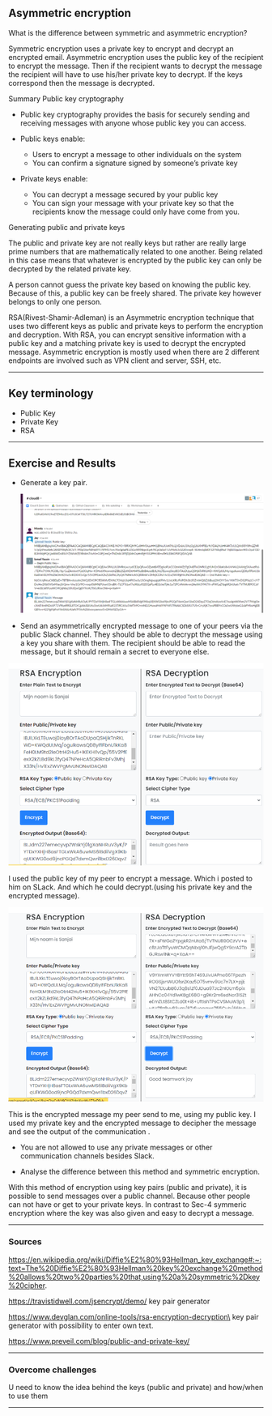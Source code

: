 ## Asymmetric encryption

What is the difference between symmetric and asymmetric encryption?

Symmetric encryption uses a private key to encrypt and decrypt an encrypted email.
Asymmetric encryption uses the public key of the recipient to encrypt the message. Then if the recipient wants to decrypt the message the recipient will have to use his/her private key to decrypt. If the keys correspond then the message is decrypted.

Summary Public key cryptography

* Public key cryptography provides the basis for securely sending and receiving messages with anyone whose public key you can access.
 
* Public keys enable:
    * Users to encrypt a message to other individuals on the system
    * You can confirm a signature signed by someone’s private key
* Private keys enable:
    * You can decrypt a message secured by your public key
    * You can sign your message with your private key so that the recipients know the message could only have come from you.


Generating public and private keys

The public and private key are not really keys but rather are really large prime numbers that are mathematically related to one another. Being related in this case means that whatever is encrypted by the public key can only be decrypted by the related private key.
 
A person cannot guess the private key based on knowing the public key. Because of this, a public key can be freely shared. The private key however belongs to only one person.

RSA(Rivest-Shamir-Adleman) is an Asymmetric encryption technique that uses two different keys as public and private keys to perform the encryption and decryption. With RSA, you can encrypt sensitive information with a public key and a matching private key is used to decrypt the encrypted message. Asymmetric encryption is mostly used when there are 2 different endpoints are involved such as VPN client and server, SSH, etc.

***
## Key terminology

* Public Key
* Private Key
* RSA
  


***
## Exercise and Results

* Generate a key pair.
  
  ![alt ext](../00_includes/Sec/Sec3/sec-05%20generate%20key%20pair%2C%20send%20public%20key%20to%20peer.PNG)

* Send an asymmetrically encrypted message to one of your peers via the public Slack channel. They should be able to decrypt the message using a key you share with them. The recipient should be able to read the message, but it should remain a secret to everyone else.

![alt text](../00_includes/Sec/Sec3/sec-05%20mijn%20boodschap%20nr%20peer.PNG)

I used the public key of my peer to encrypt a message. Which i posted to him on SLack. And which he could decrypt.(using his private key and  the encrypted message).


![alt text](../00_includes/Sec/Sec3/sec-05%20encrypt%20boodschap%20van%20peer.PNG)

This is the encrypted message my peer send to me, using my public key.
I used my private key and the encrypted message to decipher the message and see the output of the communication .

* You are not allowed to use any private messages or other communication channels besides Slack. 
  
* Analyse the difference between this method and symmetric encryption.

With this method of encryption using key pairs (public and private), it is possible to send messages over a public channel.
Because other people can not have or get to your private keys. In contrast to Sec-4 symmeric encryption where the key was also given and easy to decrypt a message.


***
### Sources


https://en.wikipedia.org/wiki/Diffie%E2%80%93Hellman_key_exchange#:~:text=The%20Diffie%E2%80%93Hellman%20key%20exchange%20method%20allows%20two%20parties%20that,using%20a%20symmetric%2Dkey%20cipher.

https://travistidwell.com/jsencrypt/demo/ key pair generator

https://www.devglan.com/online-tools/rsa-encryption-decryption\ key pair generator with possibility to enter own text.

https://www.preveil.com/blog/public-and-private-key/


***
### Overcome challenges

U need to know the idea behind the keys (public and private) and how/when to use them

***

